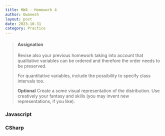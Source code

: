 ```yaml
---
title: HW4 - Homework 4
author: Owanesh
layout: post
date: 2023-10-31
category: Practice
---
```

>#### Assignation
>
>Revise also your previous homework taking into account that qualitative variables can be ordered and therefore the order needs to be preserved.
>
>For quantitative variables, include the possibility to specify class intervals too.
>
>**Optional**
>Create a some visual representation of the distribution. Use creatively your fantasy and skills (you may invent new representations, if you like).
 

### Javascript

### CSharp